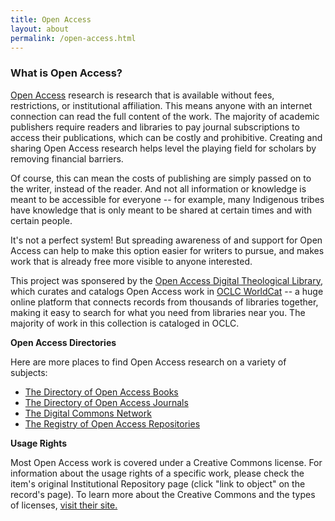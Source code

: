 ```yaml
---
title: Open Access
layout: about
permalink: /open-access.html
--- 
```

### What is Open Access?

[Open Access](https://www.openaccess.nl/en/what-is-open-access) research is research that is available without fees, restrictions, or institutional affiliation. This means anyone with an internet connection can read the full content of the work. The majority of academic publishers require readers and libraries to pay journal subscriptions to access their publications, which can be costly and prohibitive. Creating and sharing Open Access research helps level the playing field for scholars by removing financial barriers. 

Of course, this can mean the costs of publishing are simply passed on to the writer, instead of the reader. And not all information or knowledge is meant to be accessible for everyone -- for example, many Indigenous tribes have knowledge that is only meant to be shared at certain times and with certain people.

It's not a perfect system! But spreading awareness of and support for Open Access can help to make this option easier for writers to pursue, and makes work that is already free more visible to anyone interested.


This project was sponsered by the [Open Access Digital Theological Library](https://libguides.thedtl.org/oadtl/about), which curates and catalogs Open Access work in [OCLC WorldCat](https://search.worldcat.org/) -- a huge online platform that connects records from thousands of libraries together, making it easy to search for what you need from libraries near you. The majority of work in this collection is cataloged in OCLC. 

**Open Access Directories**

Here are more places to find Open Access research on a variety of subjects:
- [The Directory of Open Access Books](https://www.doabooks.org/)
- [The Directory of Open Access Journals](https://doaj.org/)
- [The Digital Commons Network](https://network.bepress.com/)
- [The Registry of Open Access Repositories](https://roar.eprints.org/)

**Usage Rights**

Most Open Access work is covered under a Creative Commons license. For information about the usage rights of a specific work, please check the item's original Institutional Repository page (click "link to object" on the record's page). To learn more about the Creative Commons and the types of licenses, [visit their site.](https://creativecommons.org/share-your-work/cclicenses/)
